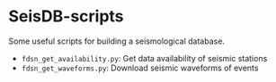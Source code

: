 # SeisDB-scripts

Some useful scripts for building a seismological database.

- `fdsn_get_availability.py`: Get data availability of seismic stations
- `fdsn_get_waveforms.py`: Download seismic waveforms of events
